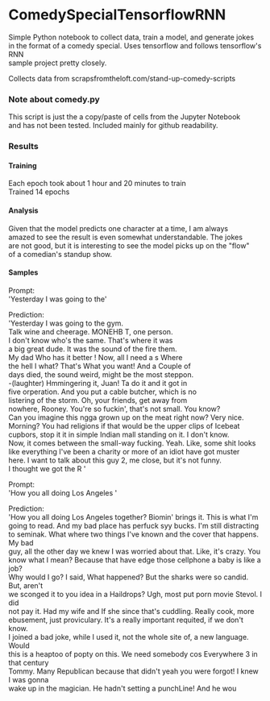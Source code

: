 # ComedySpecialTensorflowRNN

Simple Python notebook to collect data, train a model, and generate jokes  
in the format of a comedy special. Uses tensorflow and follows tensorflow's RNN  
sample project pretty closely.  
  
Collects data from scrapsfromtheloft.com/stand-up-comedy-scripts  

### Note about comedy.py

This script is just the a copy/paste of cells from the Jupyter Notebook  
and has not been tested. Included mainly for github readability.  


### Results

#### Training
Each epoch took about 1 hour and 20 minutes to train  
Trained 14 epochs  

#### Analysis
Given that the model predicts one character at a time, I am always  
amazed to see the result is even somewhat understandable.  The jokes  
are not good, but it is interesting to see the model picks up on the "flow"  
of a comedian's standup show.  

#### Samples
Prompt:  
'Yesterday I was going to the'  

Prediction:  
'Yesterday I was going to the gym.  
Talk wine and cheerage. MONEHB T, one person.   
I don't know who's the same. That's where it was   
a big great dude. It was the sound of the fire them.  
My dad Who has it better ! Now, all I need a s Where  
the hell I what? That's What you want! And a Couple of  
days died, the sound weird, might be the most steppon.  
-(laughter) Hmmingering it, Juan! Ta do it and it got in  
five orperation. And you put a cable butcher, which is no  
listering of the storm. Oh, your friends, get away from  
nowhere, Rooney. You're so fuckin', that's not small. You know?  
Can you imagine this ngga grown up on the meat right now? Very nice.  
Morning? You had religions if that would be the upper clips of Icebeat  
cupbors, stop it it in simple Indian mall standing on it. I don't know.  
Now, it comes between the small-way fucking. Yeah. Like, some shit looks  
like everything I've been a charity or more of an idiot have got muster  
here. I want to talk about this guy 2, me close, but it's not funny.  
I thought we got the R '  
  
  
Prompt:  
'How you all doing Los Angeles '  

Prediction:  
'How you all doing Los Angeles together? Biomin' brings it. This is what I'm  
going to read. And my bad place has perfuck syy bucks. I'm still distracting  
to seminak. What where two things I've known and the cover that happens. My bad  
guy, all the other day we knew I was worried about that. Like, it's crazy. You  
know what I mean? Because that have edge those cellphone a baby is like a job?  
Why would I go? I said, What happened? But the sharks were so candid. But, aren't  
we sconged it to you idea in a Haildrops? Ugh, most put porn movie Stevol. I did  
not pay it. Had my wife and If she since that's cuddling. Really cook, more  
ebusement, just proviculary. It's a really important requited, if we don't know.  
I joined a bad joke, while I used it, not the whole site of, a new language. Would  
this is a heaptoo of popty on this. We need somebody cos Everywhere 3 in that century  
Tommy. Many Republican because that didn't yeah you were forgot! I knew I was gonna  
wake up in the magician. He hadn't setting a punchLine! And he wou  

